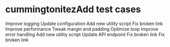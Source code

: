 # cummingtonitezAdd test cases
Improve logging
Update configuration
Add new utility script
Fix broken link
Improve performance
Tweak margin and padding
Optimize loop
Improve error handling
Add new utility script
Update API endpoint
Fix broken link
Fix broken link
